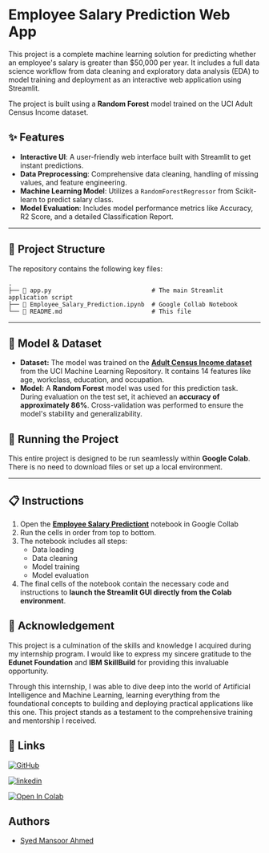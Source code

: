 # Employee Salary Prediction Web App

  

This project is a complete machine learning solution for predicting whether an employee's salary is greater than $50,000 per year. It includes a full data science workflow from data cleaning and exploratory data analysis (EDA) to model training and deployment as an interactive web application using Streamlit.

The project is built using a **Random Forest** model trained on the UCI Adult Census Income dataset.

## ✨ Features

  * **Interactive UI**: A user-friendly web interface built with Streamlit to get instant predictions.
  * **Data Preprocessing**: Comprehensive data cleaning, handling of missing values, and feature engineering.
  * **Machine Learning Model**: Utilizes a `RandomForestRegressor` from Scikit-learn to predict salary class.
  * **Model Evaluation**: Includes model performance metrics like Accuracy, R2 Score, and a detailed Classification Report.


-----



## 📂 Project Structure

The repository contains the following key files:

```
.
├── 📄 app.py                            # The main Streamlit application script
├── 📒 Employee_Salary_Prediction.ipynb  # Google Collab Notebook
└── 📄 README.md                         # This file
```

-----

## 🤖 Model & Dataset

  * **Dataset:** The model was trained on the [**Adult Census Income dataset**](https://archive.ics.uci.edu/ml/datasets/adult) from the UCI Machine Learning Repository. It contains 14 features like age, workclass, education, and occupation.
  * **Model:** A **Random Forest** model was used for this prediction task. During evaluation on the test set, it achieved an **accuracy of approximately 86%**. Cross-validation was performed to ensure the model's stability and generalizability.

## 🚀 Running the Project

This entire project is designed to be run seamlessly within **Google Colab**.  
There is no need to download files or set up a local environment.

---

## 📋 Instructions

1. Open the [**Employee Salary Predictiont**](https://colab.research.google.com/drive/1IUQGDpWdA11phEWgrxsO83c_Gl_7DPSh?usp=sharing) notebook in Google Collab
2. Run the cells in order from top to bottom.
3. The notebook includes all steps:
   - Data loading
   - Data cleaning
   - Model training
   - Model evaluation
4. The final cells of the notebook contain the necessary code and instructions to **launch the Streamlit GUI directly from the Colab environment**.

## 🙏 Acknowledgement

This project is a culmination of the skills and knowledge I acquired during my internship program. I would like to express my sincere gratitude to the **Edunet Foundation** and **IBM SkillBuild** for providing this invaluable opportunity.

Through this internship, I was able to dive deep into the world of Artificial Intelligence and Machine Learning, learning everything from the foundational concepts to building and deploying practical applications like this one. This project stands as a testament to the comprehensive training and mentorship I received.


## 🔗 Links




[![GitHub](https://img.shields.io/badge/GitHub-100000?style=for-the-badge&logo=github&logoColor=white)](https://ghttps://github.com/sy-mansoor)

[![linkedin](https://img.shields.io/badge/linkedin-0A66C2?style=for-the-badge&logo=linkedin&logoColor=white)](https://www.linkedin.com/in/symansoor/)

[![Open In Colab](https://img.shields.io/badge/Open%20in-Google%20Colab-orange?style=for-the-badge&logo=googlecolab&logoColor=white)](https://colab.research.google.com/drive/1IUQGDpWdA11phEWgrxsO83c_Gl_7DPSh?usp=sharing)


## Authors

- [Syed Mansoor Ahmed](https://www.github.com/octokatherine)

